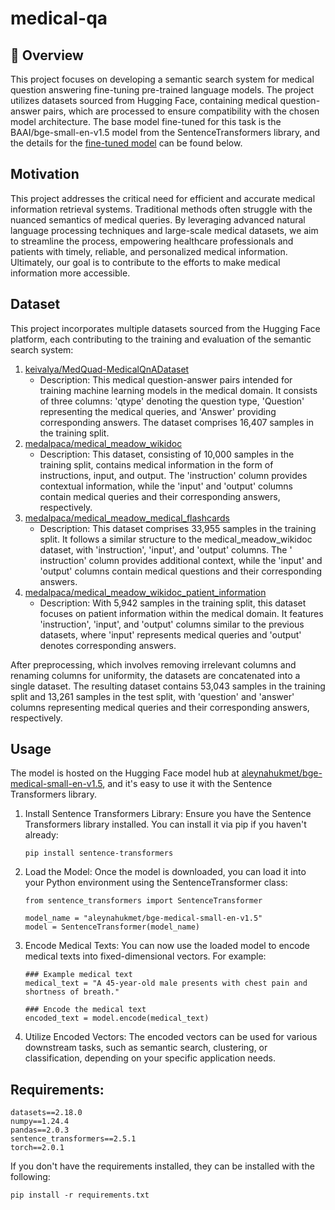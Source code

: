 # medical-qa

## 🚀 Overview

This project focuses on developing a semantic search system for medical question answering fine-tuning pre-trained language models. The project utilizes datasets sourced from Hugging Face, containing medical question-answer pairs, which are processed to ensure compatibility with the chosen model architecture. The base model fine-tuned for this task is the BAAI/bge-small-en-v1.5 model from the SentenceTransformers library, and the details for the [fine-tuned model](https://huggingface.co/aleynahukmet/bge-medical-small-en-v1.5) can be found below.

## Motivation

This project addresses the critical need for efficient and accurate medical information retrieval systems. Traditional methods often struggle with the nuanced semantics of medical queries. By leveraging advanced natural language processing techniques and large-scale medical datasets, we aim to streamline the process, empowering healthcare professionals and patients with timely, reliable, and personalized medical information. Ultimately, our goal is to contribute to the efforts to make medical information more accessible.

## Dataset

This project incorporates multiple datasets sourced from the Hugging Face platform, each contributing to the training and evaluation of the semantic search system:

1. [keivalya/MedQuad-MedicalQnADataset](https://huggingface.co/datasets/keivalya/MedQuad-MedicalQnADataset)
   - Description: This medical question-answer pairs intended for training machine learning models in the medical domain. It consists of three columns: 'qtype' denoting the 
   question type, 'Question' representing the medical queries, and 'Answer' providing corresponding answers. The dataset comprises 16,407 samples in the training split.
2. [medalpaca/medical_meadow_wikidoc](https://huggingface.co/datasets/medalpaca/medical_meadow_wikidoc)
   - Description: This dataset, consisting of 10,000 samples in the training split, contains medical information in the form of instructions, input, and output. The 'instruction' column provides contextual 
   information, while the 'input' and 'output' columns contain medical queries and their corresponding answers, respectively.
3. [medalpaca/medical_meadow_medical_flashcards](https://huggingface.co/datasets/medalpaca/medical_meadow_medical_flashcards)
   - Description: This dataset comprises 33,955 samples in the training split. It follows a similar structure to the medical_meadow_wikidoc dataset, with 'instruction', 'input', and 'output' columns. The '  
   instruction' column provides additional context, while the 'input' and 'output' columns contain medical questions and their corresponding answers.
4. [medalpaca/medical_meadow_wikidoc_patient_information](https://huggingface.co/datasets/medalpaca/medical_meadow_wikidoc_patient_information)
   - Description: With 5,942 samples in the training split, this dataset focuses on patient information within the medical domain. It features 'instruction', 'input', and 'output' columns similar to the previous 
   datasets, where 'input' represents medical queries and 'output' denotes corresponding answers.

After preprocessing, which involves removing irrelevant columns and renaming columns for uniformity, the datasets are concatenated into a single dataset. The resulting dataset contains 53,043 samples in the training split and 13,261 samples in the test split, with 'question' and 'answer' columns representing medical queries and their corresponding answers, respectively.

## Usage

The model is hosted on the Hugging Face model hub at [aleynahukmet/bge-medical-small-en-v1.5](https://huggingface.co/aleynahukmet/bge-medical-small-en-v1.5/), and it's easy to use it with the Sentence Transformers library.

1. Install Sentence Transformers Library:
   Ensure you have the Sentence Transformers library installed. You can install it via pip if you haven't already:
   
   ```
   pip install sentence-transformers

   ```
   
2. Load the Model:
   Once the model is downloaded, you can load it into your Python environment using the SentenceTransformer class:

   ```
   from sentence_transformers import SentenceTransformer
   
   model_name = "aleynahukmet/bge-medical-small-en-v1.5"
   model = SentenceTransformer(model_name)

   ```

3. Encode Medical Texts:
   You can now use the loaded model to encode medical texts into fixed-dimensional vectors. For example:

   ```
   ### Example medical text
   medical_text = "A 45-year-old male presents with chest pain and shortness of breath."
   
   ### Encode the medical text
   encoded_text = model.encode(medical_text)

   ```

4. Utilize Encoded Vectors:
   The encoded vectors can be used for various downstream tasks, such as semantic search, clustering, or classification, depending on your specific application needs.
   
## Requirements:

 ```
datasets==2.18.0
numpy==1.24.4
pandas==2.0.3
sentence_transformers==2.5.1
torch==2.0.1

```
If you don't have the requirements installed, they can be installed with the following:

 ```
pip install -r requirements.txt

```




